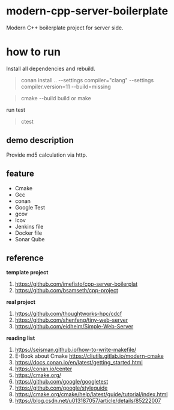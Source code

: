# modern-cpp-server-boilerplate
Modern C++ boilerplate project for server side. 

# how to run 

Install all dependencies and rebuild.

> conan install .. --settings compiler="clang" --settings compiler.version=11 --build=missing

> cmake --build build
or 
> make 

run test

> ctest

## demo description

Provide md5 calculation  via http.

## feature 

- Cmake
- Gcc
- conan
- Google Test
- gcov 
- Icov 
- Jenkins file
- Docker file
- Sonar Qube

## reference 

**template project**

1. https://github.com/imefisto/cpp-server-boilerplat
2. https://github.com/bsamseth/cpp-project

**real project**

1. https://github.com/thoughtworks-hpc/cdcf
2. https://github.com/shenfeng/tiny-web-server
3. https://github.com/eidheim/Simple-Web-Server

**reading list**

1. https://seisman.github.io/how-to-write-makefile/
2. E-Book about Cmake https://cliutils.gitlab.io/modern-cmake
3. https://docs.conan.io/en/latest/getting_started.html
4. https://conan.io/center 
5. https://cmake.org/
6. https://github.com/google/googletest
7. https://github.com/google/styleguide
8. https://cmake.org/cmake/help/latest/guide/tutorial/index.html
9. https://blog.csdn.net/u013187057/article/details/85222007